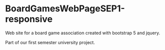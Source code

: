 # BoardGamesWebPageSEP1-responsive

Web site for a board game association created with bootstrap 5 and jquery.

Part of our first semester university project.
